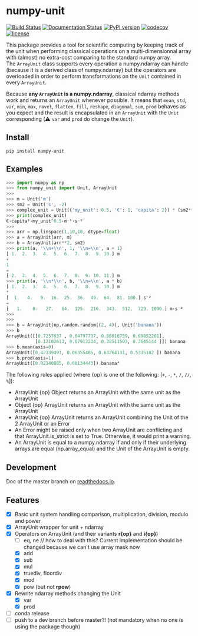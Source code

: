 # numpy-unit

[![Build Status](https://travis-ci.org/politinsa/numpy-unit.svg?branch=master)](https://travis-ci.org/politinsa/numpy-unit)
[![Documentation Status](https://readthedocs.org/projects/numpy-unit/badge/?version=latest)](https://numpy-unit.readthedocs.io/en/latest/?badge=latest)
[![PyPI version](https://badge.fury.io/py/numpy-unit.svg)](https://badge.fury.io/py/numpy-unit)
[![codecov](https://codecov.io/gh/politinsa/numpy-unit/branch/master/graph/badge.svg)](https://codecov.io/gh/politinsa/numpy-unit)
[![license](https://img.shields.io/badge/license-Unlicense-blue)](https://github.com/politinsa/numpy-unit/blob/master/LICENSE)


This package provides a tool for scientific computing by keeping track of the unit when performing classical operations on a multi-dimensionnal array with (almost) no extra-cost comparing to the standard numpy array.  
The `ArrayUnit` class supports every operation a numpy.ndarray can handle (because it is a derived class of numpy.ndarray) but the operators are overloaded in order to perform transformations on the `Unit` contained in every `ArrayUnit`.  

Because **any `ArrayUnit` is a numpy.ndarray**, classical ndarray methods work and returns an `ArrayUnit` whenever possible. It means that ``mean``, ``std``, ``var``, ``min``, ``max``, ``ravel``, ``flatten``, ``fill``, ``reshape``, ``diagonal``, ``sum``, ``prod`` behaves as you expect and the result is encapsulated in an `ArrayUnit` with the `Unit` corresponding (:warning: ``var`` and ``prod`` do change the `Unit`).

## Install

    pip install numpy-unit

## Examples

```python
>>> import numpy as np
>>> from numpy_unit import Unit, ArrayUnit
>>> 
>>> m = Unit('m')
>>> sm2 = Unit('s', -2)
>>> complex_unit = Unit({'my_unit': 0.5, '€': 1, 'capita': 2}) * (sm2**0.5) / m
>>> print(complex_unit)
€·capita²·my_unit^0.5·m⁻¹·s⁻¹
>>>
>>> arr = np.linspace(1,10,10, dtype=float)
>>> a = ArrayUnit(arr, m)
>>> b = ArrayUnit(arr**2, sm2)
>>> print(a, '\\n+\\n', 1, '\\n=\\n', a + 1)
[ 1.  2.  3.  4.  5.  6.  7.  8.  9. 10.] m
+
1 
=
[ 2.  3.  4.  5.  6.  7.  8.  9. 10. 11.] m
>>> print(a, '\\n*\\n', b, '\\n=\\n', a * b)
[ 1.  2.  3.  4.  5.  6.  7.  8.  9. 10.] m
*
[  1.   4.   9.  16.  25.  36.  49.  64.  81. 100.] s⁻²
=
[   1.    8.   27.   64.  125.  216.  343.  512.  729. 1000.] m·s⁻²
>>>
>>>
>>> b = ArrayUnit(np.random.random((2, 4)), Unit('banana'))
>>> b
ArrayUnit([[0.7257637 , 0.04797737, 0.88016759, 0.69852201],
           [0.12102613, 0.07913234, 0.38511503, 0.3645144 ]]) banana
>>> b.mean(axis=0)
ArrayUnit([0.42339491, 0.06355485, 0.63264131, 0.5315182 ]) banana
>>> b.prod(axis=1)
ArrayUnit([0.02140805, 0.00134443]) banana⁴

```

The following rules applied (where {op} is one of the following: [``+``, ``-``, ``*``, ``/``, ``//``, ``%``]):  

* ArrayUnit {op} Object returns an ArrayUnit with the same unit as the ArrayUnit
* Object {op} ArrayUnit returns an ArrayUnit with the same unit as the ArrayUnit
* ArrayUnit {op} ArrayUnit returns an ArrayUnit combining the Unit of the 2 ArrayUnit or an Error
* An Error might be raised only when two ArrayUnit are conflicting and that ArrayUnit.is_strict is set to True. Otherwise, it would print a warning.
* An ArrayUnit is equal to a numpy.ndarray if and only if their underlying arrays are equal (np.array_equal) and the Unit of the ArrayUnit is empty.

## Development
Doc of the master branch on [readthedocs.io](https://numpy-unit.readthedocs.io/en/latest/).

## Features
- [x] Basic unit system handling comparison, multiplication, division, modulo and power
- [x] ArrayUnit wrapper for unit + ndarray
- [x] Operators on ArrayUnit (and their variants __r{op}__ and __i{op}__)
     - [ ] eq, ne // how to deal with this? Current implementation should be changed because we can't use array mask now
     - [x] add
     - [x] sub
     - [x] mul
     - [x] truediv, floordiv
     - [x] mod
     - [x] pow (but not __rpow__)
- [x] Rewrite ndarray methods changing the Unit
     - [x] var
     - [x] prod
- [ ] conda release
- [ ] push to a dev branch before master?! (not mandatory when no one is using the package though)
